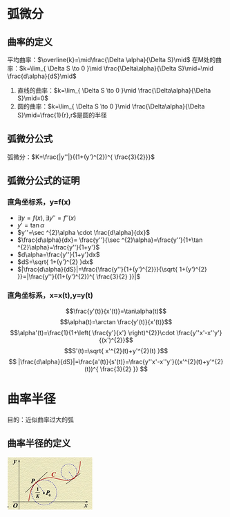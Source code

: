 # 弧微分

## 曲率的定义

平均曲率：$\overline{k}=\mid\frac{\Delta \alpha}{\Delta S}\mid$
在M处的曲率：$k=\lim_{ \Delta S \to 0 }\mid \frac{\Delta\alpha}{\Delta S}\mid=\mid \frac{d\alpha}{dS}\mid$

1. 直线的曲率：$k=\lim_{ \Delta S \to 0 }\mid \frac{\Delta\alpha}{\Delta S}\mid=0$
2. 圆的曲率：$k=\lim_{ \Delta S \to 0 }\mid \frac{\Delta\alpha}{\Delta S}\mid=\frac{1}{r},r$是圆的半径

## 弧微分公式

弧微分：$K=\frac{|y''|}{(1+(y')^{2})^{ \frac{3}{2}}}$

## 弧微分公式的证明

### 直角坐标系，y=f(x)

- $\exists y=f(x),\exists y''=f''(x)$
- $y'=\tan \alpha$
- $y''=\sec ^{2}\alpha \cdot \frac{d\alpha}{dx}$
- $\frac{d\alpha}{dx}= \frac{y''}{\sec ^{2}\alpha}=\frac{y''}{1+\tan ^{2}\alpha}=\frac{y''}{1+y'}$
- $d\alpha=\frac{y''}{1+y'}dx$
- $dS=\sqrt{ 1+(y')^{2} }dx$
- $|\frac{d\alpha}{dS}|=\frac{\frac{y''}{1+(y')^{2}}}{\sqrt{ 1+(y')^{2} }}=|\frac{y''}{(1+(y')^{2})^{ \frac{3}{2} }}|$

### 直角坐标系，x=x(t),y=y(t)

$$\frac{y'(t)}{x'(t)}=\tan\alpha(t)$$
$$\alpha(t)=\arctan \frac{y'(t)}{x'(t)}$$
$$\alpha'(t)=\frac{1}{1+\left( \frac{y'}{x'} \right)^{2}}\cdot \frac{y''x'-x''y'}{(x')^{2}}$$
$$S'(t)=\sqrt{ x'^{2}(t)+y'^{2}(t) }$$
$$
|\frac{d\alpha}{dS}|=\frac{a'(t)}{s'(t)}=\frac{y''x'-x''y'}{(x'^{2}(t)+y'^{2}(t))^{ \frac{3}{2} }}
$$

# 曲率半径

目的：近似曲率过大的弧

## 曲率半径的定义

![20240319171029.png](../../attachment/png/Pasted%20image%2020240319171029.png)

